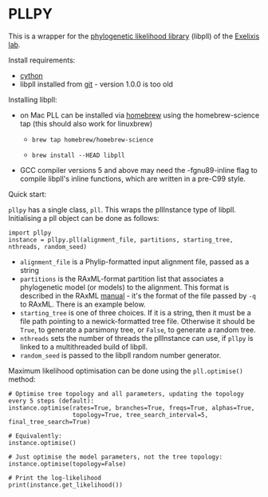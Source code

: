 # PLLPY
This is a wrapper for the [phylogenetic likelihood library](http://www.libpll.org/) (libpll) of the [Exelixis lab](http://sco.h-its.org/exelixis/index.html).

Install requirements:

- [cython](http://cython.org/)
- libpll installed from [git](https://www.assembla.com/code/phylogenetic-likelihood-library/git/nodes/master) - version 1.0.0 is too old

Installing libpll:

- on Mac PLL can be installed via [homebrew](http://brew.sh/) using the homebrew-science tap (this should also work for linuxbrew)

   - `brew tap homebrew/homebrew-science`

   - `brew install --HEAD libpll`
   
- GCC compiler versions 5 and above may need the -fgnu89-inline flag to compile libpll's inline functions, which are written in a pre-C99 style.

Quick start:

`pllpy` has a single class, `pll`. This wraps the pllInstance type of libpll. Initialising a pll object can be done as follows:
    
    import pllpy
    instance = pllpy.pll(alignment_file, partitions, starting_tree, nthreads, random_seed)
    
- `alignment_file` is a Phylip-formatted input alignment file, passed as a string
- `partitions` is the RAxML-format partition list that associates a phylogenetic model (or models) to the alignment. This format is described in the RAxML [manual](http://sco.h-its.org/exelixis/resource/download/NewManual.pdf) - it's the format of the file passed by `-q` to RAxML. There is an example below.
- `starting_tree` is one of three choices. If it is a string, then it must be a file path pointing to a newick-formatted tree file. Otherwise it should be `True`, to generate a parsimony tree, or `False`, to generate a random tree.
- `nthreads` sets the number of threads the pllInstance can use, if `pllpy` is linked to a multithreaded build of libpll.
- `random_seed` is passed to the libpll random number generator.

Maximum likelihood optimisation can be done using the `pll.optimise()` method:
    
    # Optimise tree topology and all parameters, updating the topology every 5 steps (default):
    instance.optimise(rates=True, branches=True, freqs=True, alphas=True,
                      topology=True, tree_search_interval=5, final_tree_search=True)
                      
    # Equivalently:
    instance.optimise()
                      
    # Just optimise the model parameters, not the tree topology:
    instance.optimise(topology=False)
    
    # Print the log-likelihood
    print(instance.get_likelihood())
    
